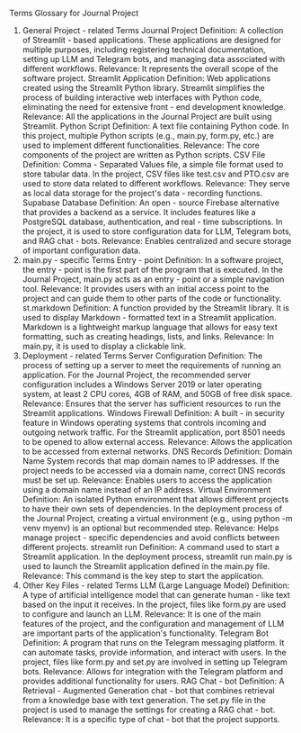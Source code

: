 Terms Glossary for Journal Project
1. General Project - related Terms
Journal Project
Definition: A collection of Streamlit - based applications. These applications are designed for multiple purposes, including registering technical documentation, setting up LLM and Telegram bots, and managing data associated with different workflows.
Relevance: It represents the overall scope of the software project.
Streamlit Application
Definition: Web applications created using the Streamlit Python library. Streamlit simplifies the process of building interactive web interfaces with Python code, eliminating the need for extensive front - end development knowledge.
Relevance: All the applications in the Journal Project are built using Streamlit.
Python Script
Definition: A text file containing Python code. In this project, multiple Python scripts (e.g., main.py, form.py, etc.) are used to implement different functionalities.
Relevance: The core components of the project are written as Python scripts.
CSV File
Definition: Comma - Separated Values file, a simple file format used to store tabular data. In the project, CSV files like test.csv and PTO.csv are used to store data related to different workflows.
Relevance: They serve as local data storage for the project's data - recording functions.
Supabase Database
Definition: An open - source Firebase alternative that provides a backend as a service. It includes features like a PostgreSQL database, authentication, and real - time subscriptions. In the project, it is used to store configuration data for LLM, Telegram bots, and RAG chat - bots.
Relevance: Enables centralized and secure storage of important configuration data.
2. main.py - specific Terms
Entry - point
Definition: In a software project, the entry - point is the first part of the program that is executed. In the Journal Project, main.py acts as an entry - point or a simple navigation tool.
Relevance: It provides users with an initial access point to the project and can guide them to other parts of the code or functionality.
st.markdown
Definition: A function provided by the Streamlit library. It is used to display Markdown - formatted text in a Streamlit application. Markdown is a lightweight markup language that allows for easy text formatting, such as creating headings, lists, and links.
Relevance: In main.py, it is used to display a clickable link.
3. Deployment - related Terms
Server Configuration
Definition: The process of setting up a server to meet the requirements of running an application. For the Journal Project, the recommended server configuration includes a Windows Server 2019 or later operating system, at least 2 CPU cores, 4GB of RAM, and 50GB of free disk space.
Relevance: Ensures that the server has sufficient resources to run the Streamlit applications.
Windows Firewall
Definition: A built - in security feature in Windows operating systems that controls incoming and outgoing network traffic. For the Streamlit application, port 8501 needs to be opened to allow external access.
Relevance: Allows the application to be accessed from external networks.
DNS Records
Definition: Domain Name System records that map domain names to IP addresses. If the project needs to be accessed via a domain name, correct DNS records must be set up.
Relevance: Enables users to access the application using a domain name instead of an IP address.
Virtual Environment
Definition: An isolated Python environment that allows different projects to have their own sets of dependencies. In the deployment process of the Journal Project, creating a virtual environment (e.g., using python -m venv myenv) is an optional but recommended step.
Relevance: Helps manage project - specific dependencies and avoid conflicts between different projects.
streamlit run
Definition: A command used to start a Streamlit application. In the deployment process, streamlit run main.py is used to launch the Streamlit application defined in the main.py file.
Relevance: This command is the key step to start the application.
4. Other Key Files - related Terms
LLM (Large Language Model)
Definition: A type of artificial intelligence model that can generate human - like text based on the input it receives. In the project, files like form.py are used to configure and launch an LLM.
Relevance: It is one of the main features of the project, and the configuration and management of LLM are important parts of the application's functionality.
Telegram Bot
Definition: A program that runs on the Telegram messaging platform. It can automate tasks, provide information, and interact with users. In the project, files like form.py and set.py are involved in setting up Telegram bots.
Relevance: Allows for integration with the Telegram platform and provides additional functionality for users.
RAG Chat - bot
Definition: A Retrieval - Augmented Generation chat - bot that combines retrieval from a knowledge base with text generation. The set.py file in the project is used to manage the settings for creating a RAG chat - bot.
Relevance: It is a specific type of chat - bot that the project supports.
